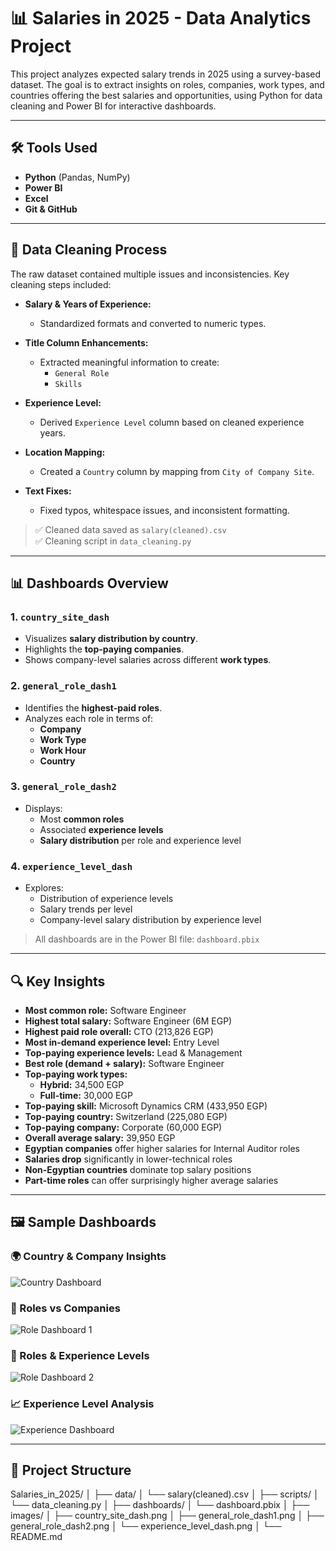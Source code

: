 # 📊 Salaries in 2025 - Data Analytics Project

This project analyzes expected salary trends in 2025 using a survey-based dataset. The goal is to extract insights on roles, companies, work types, and countries offering the best salaries and opportunities, using Python for data cleaning and Power BI for interactive dashboards.

---

## 🛠️ Tools Used

- **Python** (Pandas, NumPy)
- **Power BI**
- **Excel**
- **Git & GitHub**

---

## 🧹 Data Cleaning Process

The raw dataset contained multiple issues and inconsistencies. Key cleaning steps included:

- **Salary & Years of Experience:**
  - Standardized formats and converted to numeric types.

- **Title Column Enhancements:**
  - Extracted meaningful information to create:
    - `General Role`
    - `Skills`

- **Experience Level:**
  - Derived `Experience Level` column based on cleaned experience years.

- **Location Mapping:**
  - Created a `Country` column by mapping from `City of Company Site`.

- **Text Fixes:**
  - Fixed typos, whitespace issues, and inconsistent formatting.

> ✅ Cleaned data saved as `salary(cleaned).csv`  
> ✅ Cleaning script in `data_cleaning.py`

---

## 📊 Dashboards Overview

### 1. `country_site_dash`
- Visualizes **salary distribution by country**.
- Highlights the **top-paying companies**.
- Shows company-level salaries across different **work types**.

### 2. `general_role_dash1`
- Identifies the **highest-paid roles**.
- Analyzes each role in terms of:
  - **Company**
  - **Work Type**
  - **Work Hour**
  - **Country**

### 3. `general_role_dash2`
- Displays:
  - Most **common roles**
  - Associated **experience levels**
  - **Salary distribution** per role and experience level

### 4. `experience_level_dash`
- Explores:
  - Distribution of experience levels
  - Salary trends per level
  - Company-level salary distribution by experience level

> All dashboards are in the Power BI file: `dashboard.pbix`

---

## 🔍 Key Insights

- **Most common role:** Software Engineer  
- **Highest total salary:** Software Engineer (6M EGP)  
- **Highest paid role overall:** CTO (213,826 EGP)  
- **Most in-demand experience level:** Entry Level  
- **Top-paying experience levels:** Lead & Management  
- **Best role (demand + salary):** Software Engineer  
- **Top-paying work types:**
  - **Hybrid:** 34,500 EGP
  - **Full-time:** 30,000 EGP
- **Top-paying skill:** Microsoft Dynamics CRM (433,950 EGP)  
- **Top-paying country:** Switzerland (225,080 EGP)  
- **Top-paying company:** Corporate (60,000 EGP)  
- **Overall average salary:** 39,950 EGP  
- **Egyptian companies** offer higher salaries for Internal Auditor roles  
- **Salaries drop** significantly in lower-technical roles  
- **Non-Egyptian countries** dominate top salary positions  
- **Part-time roles** can offer surprisingly higher average salaries  

---

## 🖼️ Sample Dashboards

### 🌍 Country & Company Insights
![Country Dashboard](images/country_site_dash.png)

### 💼 Roles vs Companies
![Role Dashboard 1](images/general_role_dash1.png)

### 🧠 Roles & Experience Levels
![Role Dashboard 2](images/general_role_dash2.png)

### 📈 Experience Level Analysis
![Experience Dashboard](images/experience_level_dash.png)

---

## 📁 Project Structure

Salaries_in_2025/
│
├── data/
│ └── salary(cleaned).csv
│
├── scripts/
│ └── data_cleaning.py
│
├── dashboards/
│ └── dashboard.pbix
│
├── images/
│ ├── country_site_dash.png
│ ├── general_role_dash1.png
│ ├── general_role_dash2.png
│ └── experience_level_dash.png
│
└── README.md

